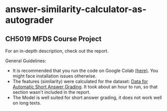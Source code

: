 # answer-similarity-calculator-as-autograder
## CH5019 MFDS Course Project

For an in-depth description, check out the report.

General Guidelines:
- It is recommended that you run the code on Google Colab [(here)](https://colab.research.google.com/drive/1C1r7G01RqFne-9XDtbY95K9ud6xiKKM8?usp=sharing). You might face installation issues otherwise.
- The features (similarity) were calculated for the dataset: [Data for Automatic Short Answer Grading](https://web.eecs.umich.edu/~mihalcea/downloads.html#saga). It took about an hour to run, so that section wasn't included in the report.
- The Model is well suited for short answer grading, it does not work well on long texts.
